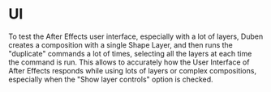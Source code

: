 # UI

To test the After Effects user interface, especially with a lot of layers, Duben creates a composition with a single Shape Layer, and then runs the "duplicate" commands a lot of times, selecting all the layers at each time the command is run. This allows to accurately how the User Interface of After Effects responds while using lots of layers or complex compositions, especially when the "Show layer controls" option is checked.
